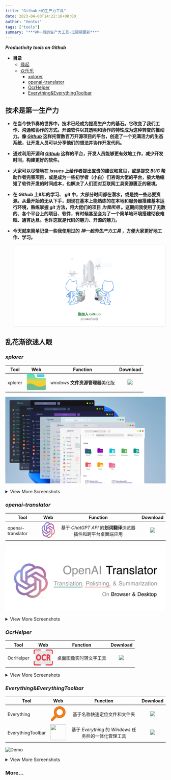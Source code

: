 ```yaml
---
title: "Github上的生产力工具"
date: 2023-04-03T14:22:18+08:00
author: "Ventus"
tags: ["tools"]
summary: "***神一般的生产力工具-无限期更新***"
---
```


***Productivity tools on Github***

<!--more-->

- **目录**
  - [缘起](/post/github-tools/#技术是第一生产力)
  - [众乐乐](/post/github-tools/#乱花渐欲迷人眼)
    - [xplorer](/post/github-tools/#xplorer)
    - [openai-translator](/post/github-tools/#openai-translator)
    - [OcrHelper](/post/github-tools/#OcrHelper)
    - [Everything&EverythingToolbar](/post/github-tools/#Everything&EverythingToolbar)

## 技术是第一生产力

* **在当今快节奏的世界中，技术已经成为提高生产力的基石。它改变了我们工作、沟通和协作的方式。开源软件以其透明和协作的特性成为这种转变的推动力。像 [*Github*](https://github.com) 这样托管数百万开源项目的平台，创造了一个充满活力的生态系统，让开发人员可以分享他们的想法并协作开发代码。**
* **通过利用开源和 [*Github*](https://github.com) 这样的平台，开发人员能够更有效地工作，减少开发时间，构建更好的软件。**
* **大家可以尽情地在 *issues* 上给作者提出宝贵的建议和意见，或是提交 *BUG* 帮助作者完善项目，或是成为一些初学者（小白）们咨询大佬的平台，极大地缩短了软件开发的时间成本，也解决了人们面对互联网工具资源匮乏的窘境。**
* **在 *Github* 上8年的学习、 *git* 中，大部分时间都在潜水，或是找一些必要资源。从最开始的无从下手，到现在基本上能熟练的在本地和服务器搭建基本运行环境，熟练掌握 *git* 方法，将大佬们的项目 *为我所用* 。这期间我使用了无数的、各个平台上的项目、软件，有时候甚至会为了一个简单地环境搭建彻夜难眠、通宵达旦。也许这就是代码的魅力、开源的魅力。**
* **今天就来简单记录一些我使用过的 *神一般的生产力工具* ，方便大家更好地工作、学习。**

    ![1](/images/github-tools/1.png "入坑时间")

## 乱花渐欲迷人眼

### *xplorer*

|Tool   |Web                                                                                                  |Function|Download|
|-------|:---------------------------------------------------------------------------------------------------:|:--------:|:--:|
|xplorer|[<img height=50 width=60 src=/images/github-tools/xplorer/icon.png>](https://github.com/kimlimjustin/xplorer) | *windows* **文件资源管理器**美化版|[![](https://img.shields.io/badge/xplorer-Download-darkseagreen)](https://github.com/kimlimjustin/xplorer/releases/latest)|

![Demo](/images/github-tools/xplorer/themed-xplorer.webp)

<details>
<summary>
View More Screenshots
</summary>

![Demo](/images/github-tools/xplorer/Xplorer_dark+.webp)
![Demo](/images/github-tools/xplorer/Xplorer_light.webp)
![Demo](/images/github-tools/xplorer/Xplorer_light+.webp)
![Demo](/images/github-tools/xplorer/Xplorer_mac_light.webp)
![Demo](/images/github-tools/xplorer/Xplorer_mac_dark.webp)
![Demo](/images/github-tools/xplorer/Xplorer_linux.webp)

</details>

### *openai-translator*

|Tool             |Web                                                                                                  |Function|Download|
|-----------------|:---------------------------------------------------------------------------------------------------:|:--------:|:--:|
|openai-translator|[<img height=50 width=50 src=/images/github-tools/openai-translator/icon.png>](https://github.com/yetone/openai-translator) |基于 *ChatGPT API* 的**划词翻译**浏览器插件和跨平台桌面端应用|[![](https://img.shields.io/badge/OpenaiTranslator-Download-hotpink)](https://github.com/yetone/openai-translator/releases/latest)|

![Demo](/images/github-tools/openai-translator/1.png)

<details>
<summary>
View More Screenshots
</summary>

![Demo](/images/github-tools/openai-translator/2.png)
![Demo](/images/github-tools/openai-translator/3.gif)

</details>

### *OcrHelper*

|Tool   |Web                                                                                                  |Function|Download|
|---------|:---------------------------------------------------------------------------------------------------:|:--------:|:--:|
|OcrHelper|[<img height=50 width=60 src=/images/github-tools/OcrHelper/1.png>](https://github.com/xksoft/OcrHelper) | 桌面图像实时转文字工具|[![](https://img.shields.io/badge/OcrHelper-Download-red)](https://github.com/xksoft/OcrHelper/releases/latest)|

<details>
<summary>
View More Screenshots
</summary>

![Demo](/images/github-tools/OcrHelper/1.jpg)
![Demo](/images/github-tools/OcrHelper/2.jpg)
![Demo](/images/github-tools/OcrHelper/3.jpg)
![Demo](/images/github-tools/OcrHelper/4.jpg)

</details>

### *Everything*&*EverythingToolbar*

|Tool   |Web                                                                                                  |Function|Download|
|---------|:---------------------------------------------------------------------------------------------------:|:--------:|:--:|
|Everything|[<img height=50 width=50 src=/images/github-tools/Everything/1.png>](https://www.voidtools.com/zh-cn) | 基于名称快速定位文件和文件夹|[![](https://img.shields.io/badge/Everything-Download-orange)](https://www.voidtools.com/zh-cn/downloads)|
|EverythingToolbar|[<img height=50 width=50 src=/images/github-tools/Everything/2.png>](https://github.com/srwi/EverythingToolbar) |基于 *Everything* 的 *Windows* 任务栏的一体化管理工具|[![](https://img.shields.io/badge/EverythingToolbar-Download-blue)](https://github.com/srwi/EverythingToolbar/releases/latest)|

![Demo](/images/github-tools/Everything/EverythingToolbar.gif "EverythingToolbar")

<details>
<summary>
View More Screenshots
</summary>

![Demo](/images/github-tools/Everything/Everything.Search.Window.png "Everything")

</details>

### More...